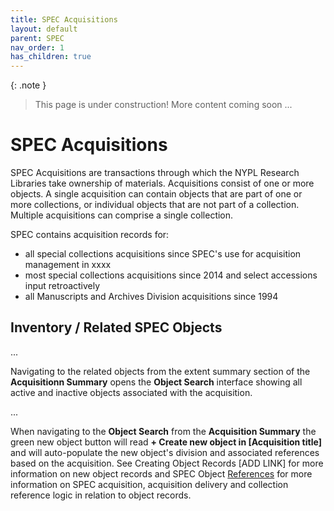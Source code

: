 ```yaml
---
title: SPEC Acquisitions
layout: default
parent: SPEC
nav_order: 1
has_children: true
---
```


{: .note }
> This page is under construction! 
> More content coming soon ...

# SPEC Acquisitions
SPEC Acquisitions are transactions through which the NYPL Research Libraries take ownership of materials. Acquisitions consist of one or more objects. A single acquisition can contain objects that are part of one or more collections, or individual objects that are not part of a collection. Multiple acquisitions can comprise a single collection.

SPEC contains acquisition records for:
- all special collections acquisitions since SPEC's use for acquisition management in xxxx
- most special collections acquisitions since 2014 and select accessions input retroactively
- all Manuscripts and Archives Division acquisitions since 1994


## Inventory / Related SPEC Objects
...

Navigating to the related objects from the extent summary section of the **Acquisitionn Summary** opens the **Object Search** interface showing all active and inactive objects associated with the acquisition.  

...

When navigating to the **Object Search** from the **Acquisition Summary** the green new object button will read **+ Create new object in [Acquisition title]** and will auto-populate the new object's division and associated references based on the acquisition. See Creating Object Records [ADD LINK] for more information on new object records and SPEC Object [References](https://nypl.github.io/pres-docs/spec/specObjectsReferences.html) for more information on SPEC acquisition, acquisition delivery and collection reference logic in relation to object records.

